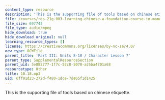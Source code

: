```yaml
---
content_type: resource
description: 'This is the supporting file of tools based on chinese etiquette. '
file: /courses/res-21g-003-learning-chinese-a-foundation-course-in-mandarin-spring-2011/6ff91d23272df4801dce7de65f1d1425_10.18.mp3
file_size: 697743
file_type: audio/mpeg
hide_download: true
hide_download_original: null
learning_resource_types: []
license: https://creativecommons.org/licenses/by-nc-sa/4.0/
ocw_type: OCWFile
parent_title: 'Part III: Units 8-10 / Character Lesson 7'
parent_type: SupplementalResourceSection
parent_uid: 5e882777-1f7c-52c8-5070-a26ba4701a68
resourcetype: Other
title: 10.18.mp3
uid: 6ff91d23-272d-f480-1dce-7de65f1d1425
---
```

This is the supporting file of tools based on chinese etiquette. 